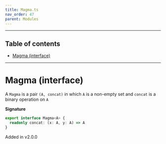 ```yaml
---
title: Magma.ts
nav_order: 47
parent: Modules
---
```


---

<h2 class="text-delta">Table of contents</h2>

- [Magma (interface)](#magma-interface)

---

# Magma (interface)

A `Magma` is a pair `(A, concat)` in which `A` is a non-empty set and `concat` is a binary operation on `A`

**Signature**

```ts
export interface Magma<A> {
  readonly concat: (x: A, y: A) => A
}
```

Added in v2.0.0
